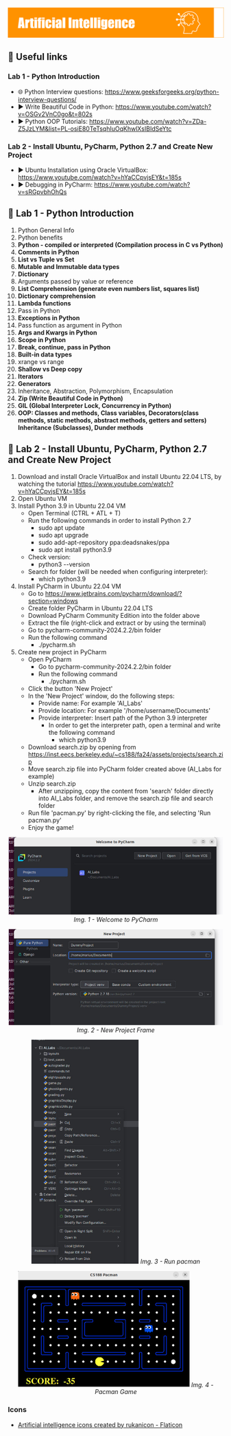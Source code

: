 <p align="left">
  <img 
    src="https://github.com/mariusstoica21/AI_Lab/blob/main/images/header_1.png"
  >
</p>

## 🔗 Useful links

### Lab 1 - Python Introduction

- 🌐 Python Interview questions: https://www.geeksforgeeks.org/python-interview-questions/
- ▶️ Write Beautiful Code in Python: https://www.youtube.com/watch?v=OSGv2VnC0go&t=802s
- ▶️ Python OOP Tutorials: https://www.youtube.com/watch?v=ZDa-Z5JzLYM&list=PL-osiE80TeTsqhIuOqKhwlXsIBIdSeYtc

### Lab 2 - Install Ubuntu, PyCharm, Python 2.7 and Create New Project
- ▶️ Ubuntu Installation using Oracle VirtualBox: https://www.youtube.com/watch?v=hYaCCpvjsEY&t=185s
- ▶️ Debugging in PyCharm: https://www.youtube.com/watch?v=sRGpvbhOhQs

## 📂 Lab 1 - Python Introduction

1. Python General Info
2. Python benefits
3. **Python - compiled or interpreted (Compilation process in C vs Python)**
4. **Comments in Python**
5. **List vs Tuple vs Set**
6. **Mutable and Immutable data types**
7. **Dictionary**
8. Arguments passed by value or reference
9. **List Comprehension (generate even numbers list, squares list)**
10. **Dictionary comprehension**
11. **Lambda functions**
12. Pass in Python
13. **Exceptions in Python**
14. Pass function as argument in Python
15. **Args and Kwargs in Python**
16. **Scope in Python**
17. **Break, continue, pass in Python**
18. **Built-in data types**
19. xrange vs range
20. **Shallow vs Deep copy**
21. **Iterators**
22. **Generators**
23. Inheritance, Abstraction, Polymorphism, Encapsulation
24. **Zip (Write Beautiful Code in Python)**
25. **GIL (Global Interpreter Lock, Concurrency in Python)**
26. **OOP: Classes and methods, Class variables, Decorators(class methods, static methods, abstract methods, getters and setters) Inheritance (Subclasses), Dunder methods**
  
## 📂 Lab 2 - Install Ubuntu, PyCharm, Python 2.7 and Create New Project

1. Download and install Oracle VirtualBox and install Ubuntu 22.04 LTS, by watching the tutorial https://www.youtube.com/watch?v=hYaCCpvjsEY&t=185s
2. Open Ubuntu VM
3. Install Python 3.9 in Ubuntu 22.04 VM
   - Open Terminal (CTRL + ATL + T) 
   - Run the following commands in order to install Python 2.7
     - sudo apt update
     - sudo apt upgrade
     - sudo add-apt-repository ppa:deadsnakes/ppa
     - sudo apt install python3.9
   - Check version:
     - python3 --version
   - Search for folder (will be needed when configuring interpreter):
     - which python3.9
5. Install PyCharm in Ubuntu 22.04 VM
   - Go to https://www.jetbrains.com/pycharm/download/?section=windows
   - Create folder PyCharm in Ubuntu 22.04 LTS
   - Download PyCharm Community Edition into the folder above
   - Extract the file (right-click and extract or by using the terminal)
   - Go to pycharm-community-2024.2.2/bin folder
   - Run the following command
     - ./pycharm.sh
6. Create new project in PyCharm
   - Open PyCharm
      - Go to pycharm-community-2024.2.2/bin folder
      - Run the following command
        - ./pycharm.sh
   - Click the button 'New Project'
   - In the 'New Project' window, do the following steps:
      - Provide name: For example 'AI_Labs'
      - Provide location: For example '/home/username/Documents'
      - Provide interpreter: Insert path of the Python 3.9 interpreter
         - In order to get the interpreter path, open a terminal and write the following command
            - which python3.9
   - Download search.zip by opening from https://inst.eecs.berkeley.edu/~cs188/fa24/assets/projects/search.zip
   - Move search.zip file into PyCharm folder created above (AI_Labs for example)
   - Unzip search.zip
      - After unzipping, copy the content from 'search' folder directly into AI_Labs folder, and remove the search.zip file and search folder
   - Run file 'pacman.py' by right-clicking the file, and selecting 'Run pacman.py'
   - Enjoy the game!

<p align="center">
  <img 
    src="https://github.com/mariusstoica21/AI_Lab/blob/main/images/img1.jpeg"
    width = "500"
    height = "auto"
  >
  <em>Img. 1 - Welcome to PyCharm</em>
</p>  
<p align="center">
  <img 
    src="https://github.com/mariusstoica21/AI_Lab/blob/main/images/img2.jpeg"
    width = "500"
    height = "auto"
  >
  <em>Img. 2 - New Project Frame</em>
</p>
  
<p align="center">
  <img 
    src="https://github.com/mariusstoica21/AI_Lab/blob/main/images/img3.jpeg"
    width = "250"
    height = "auto"
  >
  <em>Img. 3 - Run pacman</em>
</p>

<p align="center">
  <img 
    src="https://github.com/mariusstoica21/AI_Lab/blob/main/images/img4.jpeg"
    width = "400"
    height = "auto"
  >
  <em>Img. 4 - Pacman Game</em>
</p>

### Icons

<ul>
  <li><a href="https://www.flaticon.com/free-icons/artificial-intelligence" title="artificial intelligence icons">Artificial intelligence icons created by rukanicon - Flaticon</a></li>
</ul>
